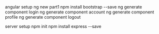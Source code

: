 angular setup
    ng new part1
    npm install bootstrap --save
    ng generate component login
    ng generate component account
    ng generate component profile
    ng generate component logout

server setup
    npm init
    npm install express --save
